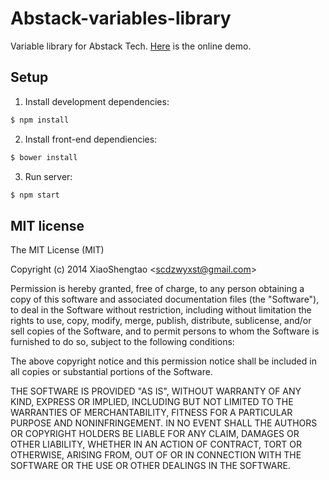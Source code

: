 # Abstack-variables-library

Variable library for Abstack Tech. [Here](https://peachscript.github.io/Abstack-variables-library/) is the online demo.

## Setup

1. Install development dependencies: 

````bash
$ npm install
````

2. Install front-end dependiencies:

````bash
$ bower install
````

3. Run server:

````bash
$ npm start
````

## MIT license

The MIT License (MIT)

Copyright (c) 2014 XiaoShengtao &lt;scdzwyxst@gmail.com&gt;

Permission is hereby granted, free of charge, to any person obtaining a copy
of this software and associated documentation files (the "Software"), to deal
in the Software without restriction, including without limitation the rights
to use, copy, modify, merge, publish, distribute, sublicense, and/or sell
copies of the Software, and to permit persons to whom the Software is
furnished to do so, subject to the following conditions:

The above copyright notice and this permission notice shall be included in all
copies or substantial portions of the Software.

THE SOFTWARE IS PROVIDED "AS IS", WITHOUT WARRANTY OF ANY KIND, EXPRESS OR
IMPLIED, INCLUDING BUT NOT LIMITED TO THE WARRANTIES OF MERCHANTABILITY,
FITNESS FOR A PARTICULAR PURPOSE AND NONINFRINGEMENT. IN NO EVENT SHALL THE
AUTHORS OR COPYRIGHT HOLDERS BE LIABLE FOR ANY CLAIM, DAMAGES OR OTHER
LIABILITY, WHETHER IN AN ACTION OF CONTRACT, TORT OR OTHERWISE, ARISING FROM,
OUT OF OR IN CONNECTION WITH THE SOFTWARE OR THE USE OR OTHER DEALINGS IN THE
SOFTWARE.

